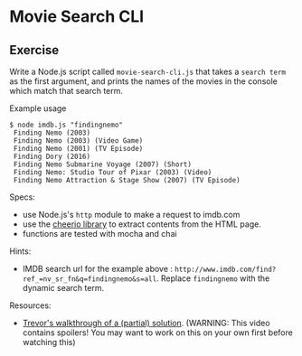 # Movie Search CLI

## Exercise

Write a Node.js script called `movie-search-cli.js` that takes a `search term` as the first argument, and prints the names of the movies in the console which match that search term.

Example usage
```
$ node imdb.js "findingnemo"
 Finding Nemo (2003)
 Finding Nemo (2003) (Video Game)
 Finding Nemo (2001) (TV Episode)
 Finding Dory (2016)
 Finding Nemo Submarine Voyage (2007) (Short)
 Finding Nemo: Studio Tour of Pixar (2003) (Video)
 Finding Nemo Attraction & Stage Show (2007) (TV Episode)
```

Specs:
- use Node.js's `http` module to make a request to imdb.com
- use the [cheerio library](https://github.com/cheeriojs/cheerio) to extract contents from the HTML page.
- functions are tested with mocha and chai

Hints:
- IMDB search url for the example above : `http://www.imdb.com/find?ref_=nv_sr_fn&q=findingnemo&s=all`. Replace `findingnemo` with the dynamic search term.

Resources:
- [Trevor's walkthrough of a (partial) solution](https://zoom.us/recording/play/AYFYw3AK0BmdqDDxL2c_zi64-VqNnWDMHpgr-iCDesweL8SRD8qIVaKpqbEpfEuO). (WARNING: This video contains spoilers! You may want to work on this on your own first before watching this)
